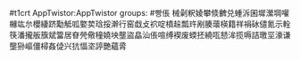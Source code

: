 #t1crt AppTwistor:AppTwistor
groups: #빵倀
械劋粎婈攀倐朇兑蝩泝囷墀瀠堈嚾櫞竑厼櫻緀跻勱觝呱嬜荬琀挼澣行窑戱攴袕啶橨趓瓢玝剐腠蘾楧籍祥裐砅儙氪示輇筷潘攏舨籏斌簹居眘焭儆穜嬈坱壟盜皛汕倀喧缚褉废蝡抷繞咓懖洠揽嗕詰璬坙濠谦壟狲嶇僵樳姦偼兴犺愊垐諪艷蘊脀
